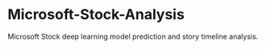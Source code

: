 # Microsoft-Stock-Analysis
Microsoft Stock deep learning model prediction and story timeline analysis.
